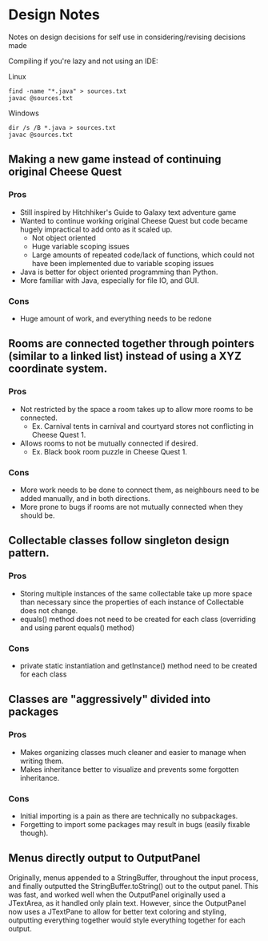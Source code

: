 Design Notes
============
Notes on design decisions for self use in considering/revising decisions made

Compiling if you're lazy and not using an IDE:

Linux
```
find -name "*.java" > sources.txt
javac @sources.txt
```

Windows
```
dir /s /B *.java > sources.txt
javac @sources.txt
```

Making a new game instead of continuing original Cheese Quest
-------------------------------------------------------------
### Pros
- Still inspired by Hitchhiker's Guide to Galaxy text adventure game
- Wanted to continue working original Cheese Quest but code became hugely impractical to add onto as it scaled up.
    - Not object oriented
    - Huge variable scoping issues
    - Large amounts of repeated code/lack of functions, which could not have been implemented due to variable scoping issues
- Java is better for object oriented programming than Python.
- More familiar with Java, especially for file IO, and GUI.
### Cons
- Huge amount of work, and everything needs to be redone



Rooms are connected together through pointers (similar to a linked list) instead of using a XYZ coordinate system.
--------------------------------------------------------------------------------
### Pros
- Not restricted by the space a room takes up to allow more rooms to be connected.
    - Ex. Carnival tents in carnival and courtyard stores not conflicting in Cheese Quest 1.
- Allows rooms to not be mutually connected if desired.
    - Ex. Black book room puzzle in Cheese Quest 1.
### Cons
- More work needs to be done to connect them, as neighbours need to be added manually, and in both directions.
- More prone to bugs if rooms are not mutually connected when they should be.



Collectable classes follow singleton design pattern.
---------------------------------------------------
### Pros
- Storing multiple instances of the same collectable take up more space than necessary since the properties of each instance of Collectable does not change.
- equals() method does not need to be created for each class (overriding and using parent equals() method)
### Cons
- private static instantiation and getInstance() method need to be created for each class



Classes are "aggressively" divided into packages
------------------------------------------------
### Pros
- Makes organizing classes much cleaner and easier to manage when writing them.
- Makes inheritance better to visualize and prevents some forgotten inheritance.
### Cons
- Initial importing is a pain as there are technically no subpackages.
- Forgetting to import some packages may result in bugs (easily fixable though).



Menus directly output to OutputPanel
------------------------------------
Originally, menus appended to a StringBuffer, throughout the input process, and finally outputted the StringBuffer.toString() out to the output panel. This was fast, and worked well when the OutputPanel originally used a JTextArea, as it handled only plain text. However, since the OutputPanel now uses a JTextPane to allow for better text coloring and styling, outputting everything together would style everything together for each output.
